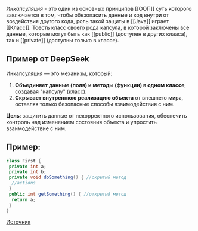 *Инкапсуляция* - это один из основных принципов [[ООП]] суть которого заключается в том, чтобы обезопасить данные и код внутри от воздействия другого кода, роль такой защиты в [[Java]] играет [[Класс]].
Тоесть класс своего рода капсула, в которой заключены все данные, которые могут быть как [[public]] (доступен в других клааса), так и [[private]] (доступны только в классе).

## Пример от DeepSeek
Инкапсуляция — это механизм, который:

1. **Объединяет данные (поля) и методы (функции) в одном классе**, создавая "капсулу" (класс).
2. **Скрывает внутреннюю реализацию объекта** от внешнего мира, оставляя только безопасные способы взаимодействия с ним.

**Цель**: защитить данные от некорректного использования, обеспечить контроль над изменением состояния объекта и упростить взаимодействие с ним.

## Пример:
```java
class First {
 private int a;
 private int b;
 private void doSomething() { //скрытый метод
  //actions
 }
 public int getSomething() { //открытый метод
  return a;
 } 
}
```
[Источник](https://ru.wikipedia.org/wiki/%D0%98%D0%BD%D0%BA%D0%B0%D0%BF%D1%81%D1%83%D0%BB%D1%8F%D1%86%D0%B8%D1%8F_(%D0%BF%D1%80%D0%BE%D0%B3%D1%80%D0%B0%D0%BC%D0%BC%D0%B8%D1%80%D0%BE%D0%B2%D0%B0%D0%BD%D0%B8%D0%B5))